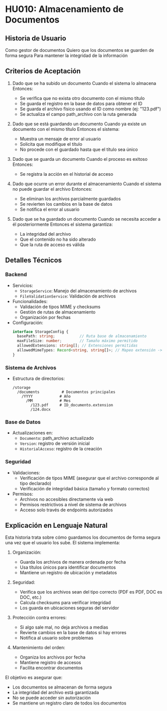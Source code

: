 # HU010: Almacenamiento de Documentos

## Historia de Usuario
Como gestor de documentos
Quiero que los documentos se guarden de forma segura
Para mantener la integridad de la información

## Criterios de Aceptación
1. Dado que se ha subido un documento
   Cuando el sistema lo almacena
   Entonces:
   - Se verifica que no exista otro documento con el mismo título
   - Se guarda el registro en la base de datos para obtener el ID
   - Se guarda el archivo físico usando el ID como nombre (ej: "123.pdf")
   - Se actualiza el campo path_archivo con la ruta generada

2. Dado que se está guardando un documento
   Cuando ya existe un documento con el mismo título
   Entonces el sistema:
   - Muestra un mensaje de error al usuario
   - Solicita que modifique el título
   - No procede con el guardado hasta que el título sea único

3. Dado que se guarda un documento
   Cuando el proceso es exitoso
   Entonces:
   - Se registra la acción en el historial de acceso

4. Dado que ocurre un error durante el almacenamiento
   Cuando el sistema no puede guardar el archivo
   Entonces:
   - Se eliminan los archivos parcialmente guardados
   - Se revierten los cambios en la base de datos
   - Se notifica el error al usuario

5. Dado que se ha guardado un documento
   Cuando se necesita acceder a él posteriormente
   Entonces el sistema garantiza:
   - La integridad del archivo
   - Que el contenido no ha sido alterado
   - Que la ruta de acceso es válida

## Detalles Técnicos

### Backend
- Servicios:
  - `StorageService`: Manejo del almacenamiento de archivos
  - `FileValidationService`: Validación de archivos
- Funcionalidades:
  - Validación de tipos MIME y checksums
  - Gestión de rutas de almacenamiento
  - Organización por fechas
- Configuración:
  ```typescript
  interface StorageConfig {
    basePath: string;           // Ruta base de almacenamiento
    maxFileSize: number;        // Tamaño máximo permitido
    allowedExtensions: string[]; // Extensiones permitidas
    allowedMimeTypes: Record<string, string[]>; // Mapeo extensión -> tipos MIME permitidos
  }
  ```

### Sistema de Archivos
- Estructura de directorios:
  ```
  /storage
    /documents          # Documentos principales
      /YYYY            # Año
        /MM            # Mes
          /123.pdf     # ID_documento.extension
          /124.docx
  ```

### Base de Datos
- Actualizaciones en:
  - `Documento`: path_archivo actualizado
  - `Version`: registro de versión inicial
  - `HistorialAcceso`: registro de la creación

### Seguridad
- Validaciones:
  - Verificación de tipos MIME (asegurar que el archivo corresponde al tipo declarado)
  - Verificación de integridad básica (tamaño y formato correctos)
- Permisos:
  - Archivos no accesibles directamente vía web
  - Permisos restrictivos a nivel de sistema de archivos
  - Acceso solo través de endpoints autorizados



## Explicación en Lenguaje Natural
Esta historia trata sobre cómo guardamos los documentos de forma segura una vez que el usuario los sube. El sistema implementa:

1. Organización:
   - Guarda los archivos de manera ordenada por fecha
   - Usa títulos únicos para identificar documentos
   - Mantiene un registro de ubicación y metadatos

2. Seguridad:
   - Verifica que los archivos sean del tipo correcto (PDF es PDF, DOC es DOC, etc.)
   - Calcula checksums para verificar integridad
   - Los guarda en ubicaciones seguras del servidor

3. Protección contra errores:
   - Si algo sale mal, no deja archivos a medias
   - Revierte cambios en la base de datos si hay errores
   - Notifica al usuario sobre problemas

4. Mantenimiento del orden:
   - Organiza los archivos por fecha
   - Mantiene registro de accesos
   - Facilita encontrar documentos

El objetivo es asegurar que:
- Los documentos se almacenan de forma segura
- La integridad del archivo está garantizada
- No se puede acceder sin autorización
- Se mantiene un registro claro de todos los documentos
